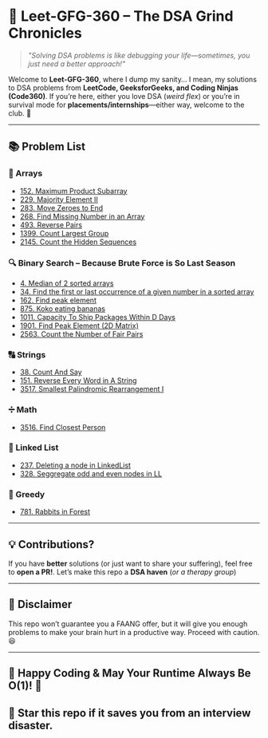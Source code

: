 # 🚀 Leet-GFG-360 – The DSA Grind Chronicles  

> *"Solving DSA problems is like debugging your life—sometimes, you just need a better approach!"*  

Welcome to **Leet-GFG-360**, where I dump my sanity… I mean, my solutions to DSA problems from **LeetCode, GeeksforGeeks, and Coding Ninjas (Code360)**. If you’re here, either you love DSA (*weird flex*) or you’re in survival mode for **placements/internships**—either way, welcome to the club. 🎉  

---

## 📚 Problem List

### 🔢 Arrays  
- [152. Maximum Product Subarray](https://leetcode.com/problems/maximum-product-subarray/)
- [229. Majority Element II](https://leetcode.com/problems/majority-element-ii/)
- [283. Move Zeroes to End](https://leetcode.com/problems/move-zeroes/)
- [268. Find Missing Number in an Array](https://leetcode.com/problems/missing-number/)
- [493. Reverse Pairs](https://leetcode.com/problems/reverse-pairs/)
- [1399. Count Largest Group](https://leetcode.com/problems/count-largest-group/)
- [2145. Count the Hidden Sequences](https://leetcode.com/problems/count-the-hidden-sequences/)

### 🔍 Binary Search – Because Brute Force is So Last Season
- [4. Median of 2 sorted arrays](https://leetcode.com/problems/median-of-two-sorted-arrays/)
- [34. Find the first or last occurrence of a given number in a sorted array](https://leetcode.com/problems/find-first-and-last-position-of-element-in-sorted-array/)
- [162. Find peak element](https://leetcode.com/problems/find-peak-element/)
- [875. Koko eating bananas](https://leetcode.com/problems/koko-eating-bananas/)
- [1011. Capacity To Ship Packages Within D Days](https://leetcode.com/problems/capacity-to-ship-packages-within-d-days/)
- [1901. Find Peak Element (2D Matrix)](https://leetcode.com/problems/find-a-peak-element-ii/)
- [2563. Count the Number of Fair Pairs](https://leetcode.com/problems/count-the-number-of-fair-pairs)

### 🔠 Strings
- [38. Count And Say](https://leetcode.com/problems/count-and-say/)
- [151. Reverse Every Word in A String](https://leetcode.com/problems/reverse-words-in-a-string/)
- [3517. Smallest Palindromic Rearrangement I](https://leetcode.com/problems/smallest-palindromic-rearrangement-i/)

### ➗ Math
- [3516. Find Closest Person](https://leetcode.com/problems/find-closest-person/)

### 🔗 Linked List
- [237. Deleting a node in LinkedList](https://leetcode.com/problems/delete-node-in-a-linked-list/)
- [328. Seggregate odd and even nodes in LL](https://leetcode.com/problems/odd-even-linked-list/)

### 🤑 Greedy
- [781. Rabbits in Forest](https://leetcode.com/problems/rabbits-in-forest/)

---

## 💡 Contributions?

If you have **better** solutions (or just want to share your suffering), feel free to **open a PR!**. Let’s make this repo a **DSA haven** (*or a therapy group*)

---

## 📢 Disclaimer
This repo won’t guarantee you a FAANG offer, but it will give you enough problems to make your brain hurt in a productive way. Proceed with caution. 😆

---

## 🌟 Happy Coding & May Your Runtime Always Be O(1)! 🚀
## 🌟 Star this repo if it saves you from an interview disaster.
